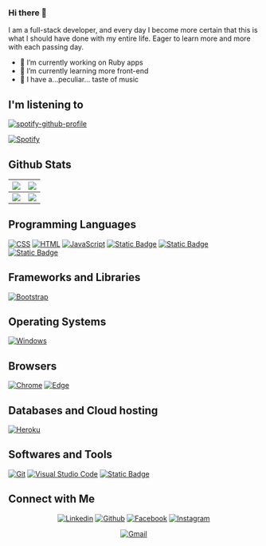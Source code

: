 ### Hi there 👋

I am a full-stack developer, and every day I become more certain that this is what I should have done with my entire life. Eager to learn more and more with each passing day.

- 🔭 I’m currently working on Ruby apps
- 🌱 I’m currently learning more front-end
- 🎼 I have a...peculiar... taste of music

## I'm listening to

[![spotify-github-profile](https://spotify-github-profile.vercel.app/api/view?uid=thonybmx16&cover_image=false&theme=novatorem&show_offline=true&background_color=250909&interchange=false&bar_color=8517cf&bar_color_cover=false)](https://spotify-github-profile.vercel.app/api/view?uid=thonybmx16&redirect=true)

[![Spotify](https://spotfynowplaying.vercel.app/api/spotify)](https://open.spotify.com/user/thonybmx16)

## Github Stats

<img src="https://github-readme-stats.vercel.app/api?username=thony-vieira&&show_icons=true&count_private=true&theme=github_dark">|<img src="https://github-readme-streak-stats.herokuapp.com/?user=thony-vieira&theme=github_dark"/>
|---|---|
<img src="https://github-readme-stats.vercel.app/api/top-langs/?username=thony-vieira&layout=compact&theme=github_dark"/>|![](https://github-contributor-stats.vercel.app/api?username=thony-vieira&limit=5&theme=tokyonight&combine_all_yearly_contributions=true)|
## Programming Languages

<p>
    <a href="#"><img alt="CSS" src="https://img.shields.io/badge/CSS%20-%231572B6.svg?logo=css3&logoColor=white"></a>
    <a href="#"><img alt="HTML" src="https://img.shields.io/badge/HTML%20-%23E34F26.svg?logo=html5&logoColor=white"></a>
    <a href="#"><img alt="JavaScript" src="https://img.shields.io/badge/JavaScript%20-%23F7DF1E.svg?logo=javascript&logoColor=black"></a>
    <a href="#"><img alt="Static Badge" src="https://img.shields.io/badge/ruby-red?logo=ruby"></a>            
    <a href="#"> <img alt="Static Badge" src="https://img.shields.io/badge/ruby_on_rails-red?logo=ruby%20on%20rails"></a>           
    <a href="#">  <img alt="Static Badge" src="https://img.shields.io/badge/SQL-orange"></a>                        
</p>

## Frameworks and Libraries
<p>
   <a href="#"><img alt="Bootstrap" src="https://img.shields.io/badge/Bootstrap-563D7C?logo=bootstrap&logoColor=white"></a>
</p>

## Operating Systems
<p>
	<a href="#"><img alt="Windows" src="https://img.shields.io/badge/Windows-0078D6?logo=windows&logoColor=white"></a>
</p>

## Browsers
<p>
	<a href="#"><img alt="Chrome" src="https://img.shields.io/badge/Google_chrome-4285F4?logo=Google-Chrome&logoColor=white"></a>
	<a href="#"><img alt="Edge" src="https://img.shields.io/badge/Microsoft_Edge-0078D7?logo=Microsoft-edge&logoColor=white"></a>
</p>

## Databases and Cloud hosting

<p>
  <a href="#"><img alt="Heroku" src="https://img.shields.io/badge/Xampp%20-%23430098.svg?logo=xampp&logoColor=white"></a>
</p> 

## Softwares and Tools
 <p>
  <a href="#"><img alt="Git" src="https://img.shields.io/badge/Git%20-%23F05033.svg?logo=git&logoColor=white"></a>
	<a href="#"><img alt="Visual Studio Code" src="https://img.shields.io/badge/Visual%20Studio%20Code-0078d7.svg?logo=visual-studio-code&logoColor=white"></a>
  <a href="#"><img alt="Static Badge" src="https://img.shields.io/badge/Figma%20-%20%23F24E1E?logo=Figma&logoColor=white"></a>

 </p>


## Connect with Me


<p align="center">
  <a href="https://www.linkedin.com/in/anthony-moura-vieira"><img alt="Linkedin" title="Anthony Vieira Linkedin" src="https://img.shields.io/badge/LinkedIn-0077B5?style=for-the-badge&logo=linkedin&logoColor=white"></a>
  <a href="https://github.com/thony-vieira"><img alt="Github" title="thony-vieira Github" src="https://img.shields.io/badge/GitHub-100000?style=for-the-badge&logo=github&logoColor=white"></a>
  <a href="https://www.facebook.com/anthony.mouravieira"><img alt="Facebook" title="Anthony Vieira FB" src="https://img.shields.io/badge/Facebook-1877F2?style=for-the-badge&logo=facebook&logoColor=white"></a>
  <a href="https://www.instagram.com/thonymouravieira/"><img alt="Instagram" title="Anthony Vieira Instagram" src="https://img.shields.io/badge/Instagram-E4405F?style=for-the-badge&logo=instagram&logoColor=white"></a>
 </p>
 <p align="center">
  <a href="mailto:anthonymouravieira@gmail.com"><img alt="Gmail" title="Anthony Vieira Gmail" src="https://img.shields.io/badge/Gmail-D14836?style=for-the-badge&logo=gmail&logoColor=white"></a>
 </p>
